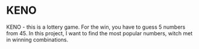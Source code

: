 # KENO
KENO - this is a lottery game. 
For the win, you have to guess 5 numbers from 45. 
In this project, I want to find the most popular numbers, witch met in winning combinations.
